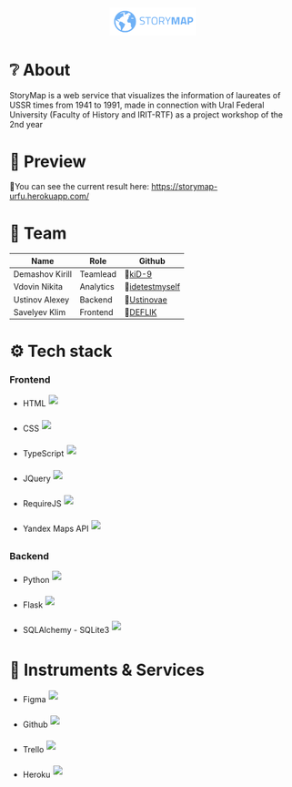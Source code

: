 <p align="center">
  <img src="./static/resources/logo.svg" width="30%">
</p>

# ❔ About
StoryMap is a web service that visualizes the information of laureates of USSR times from 1941 to 1991, made in connection with Ural Federal University (Faculty of History and IRIT-RTF) as a project workshop of the 2nd year

# 👀 Preview
🔗You can see the current result here: https://storymap-urfu.herokuapp.com/

# 👥 Team
| Name | Role | Github |
| ------ | ------ | ------ |
| Demashov Kirill | Teamlead | 🔗[kiD-9](https://github.com/kiD-9) |
| Vdovin Nikita | Analytics | 🔗[idetestmyself](https://github.com/idetestmyself) |
| Ustinov Alexey | Backend | 🔗[Ustinovae](https://github.com/Ustinovae) |
| Savelyev Klim | Frontend | 🔗[DEFLIK](https://github.com/DEFLIK) |

# ⚙️ Tech stack

### Frontend
- <p style="display: flex; align-items: center; gap: 5px;">
  <label>HTML</label>
  <img src="https://upload.wikimedia.org/wikipedia/commons/thumb/6/61/HTML5_logo_and_wordmark.svg/1024px-HTML5_logo_and_wordmark.svg.png" style="height: 30px;">
  </p>
- <p style="display: flex; align-items: center;  gap: 5px;">
  <label>CSS</label>
  <img src="https://upload.wikimedia.org/wikipedia/commons/thumb/d/d5/CSS3_logo_and_wordmark.svg/800px-CSS3_logo_and_wordmark.svg.png" style="height: 30px;">
  </p>
- <p style="display: flex; align-items: center;  gap: 5px;">
  <label>TypeScript</label>
  <img src="https://upload.wikimedia.org/wikipedia/commons/thumb/4/4c/Typescript_logo_2020.svg/1024px-Typescript_logo_2020.svg.png" style="height: 30px;">
  </p>
- <p style="display: flex; align-items: center;  gap: 5px;">
  <label>JQuery</label>
  <img src="https://upload.wikimedia.org/wikipedia/commons/thumb/f/fd/JQuery-Logo.svg/1920px-JQuery-Logo.svg.png" style="height: 30px;">
  </p>
- <p style="display: flex; align-items: center;  gap: 5px;">
  <label>RequireJS</label>
  <img src="https://logowiki.net/uploads/logo/r/require-js.svg" style="height: 30px;">
  </p>
- <p style="display: flex; align-items: center;  gap: 5px;">
  <label>Yandex Maps API</label>
  <img src="https://upload.wikimedia.org/wikipedia/commons/1/13/Яндекс.Карты_логотип.png" style="height: 30px;">
  </p>

### Backend
- <p style="display: flex; align-items: center; gap: 5px;">
  <label>Python</label>
  <img src="https://upload.wikimedia.org/wikipedia/commons/thumb/c/c3/Python-logo-notext.svg/121px-Python-logo-notext.svg.png" style="height: 30px;">
  </p>
- <p style="display: flex; align-items: center; gap: 5px;">
  <label>Flask</label>
  <img src="https://logos-download.com/wp-content/uploads/2021/01/Flask_Logo-1595x2048.png" style="height: 30px;">
  </p>
- <p style="display: flex; align-items: center; gap: 5px;">
  <label>SQLAlchemy - SQLite3</label>
  <img src="https://gitlab.linphone.org/uploads/-/system/project/avatar/407/sqlite.png" style="height: 30px;">
  </p>

# 🔧 Instruments & Services
- <p style="display: flex; align-items: center; gap: 5px;">
  <label>Figma</label>
  <img src="https://upload.wikimedia.org/wikipedia/commons/thumb/3/33/Figma-logo.svg/53px-Figma-logo.svg.png" style="height: 30px;">
  </p>
- <p style="display: flex; align-items: center; gap: 5px;">
  <label>Github</label>
  <img src="https://pandacode.ru/wp-content/uploads/2021/08/Github.png" style="height: 30px;">
  </p>
- <p style="display: flex; align-items: center; gap: 5px;">
  <label>Trello</label>
  <img src="https://upload.wikimedia.org/wikipedia/en/thumb/8/8c/Trello_logo.svg/220px-Trello_logo.svg.png" style="height: 30px;">
  </p>
- <p style="display: flex; align-items: center; gap: 5px;">
  <label>Heroku</label>
  <img src="https://upload.wikimedia.org/wikipedia/commons/thumb/e/ec/Heroku_logo.svg/200px-Heroku_logo.svg.png" style="height: 30px;">
  </p>
